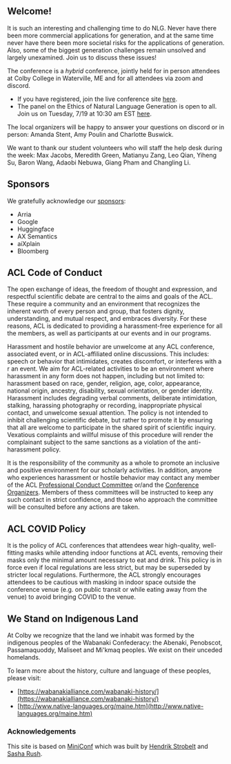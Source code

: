 ## Welcome!

It is such an interesting and challenging time to do NLG. Never have there been more commercial applications for generation, and at the same time never have there been more societal risks for the applications of generation. Also, some of the biggest generation challenges remain unsolved and largely unexamined. Join us to discuss these issues! 

The conference is a *hybrid* conference, jointly held for in person attendees at Colby College in Waterville, ME and for all attendees via zoom and discord. 

* If you have registered, join the live conference site [here](https://virtual-inlg2022.net).
* The panel on the Ethics of Natural Language Generation is open to all. Join us on Tuesday, 7/19 at 10:30 am EST [here](https://colby.zoom.us/j/93438451939).

The local organizers will be happy to answer your questions on discord or in person: Amanda Stent, Amy Poulin and Charlotte Buswick.

We want to thank our student volunteers who will staff the help desk during the week: Max Jacobs, Meredith Green, Matianyu Zang, Leo Qian, Yiheng Su, Baron Wang, Adaobi Nebuwa, Giang Pham and Changling Li.

## Sponsors

We gratefully acknowledge our [sponsors](sponsors.html):

* Arria
* Google
* Huggingface
* AX Semantics
* aiXplain
* Bloomberg

## ACL Code of Conduct
The open exchange of ideas, the freedom of thought and expression, and respectful scientific debate are central to the aims and goals of the ACL. These require a community and an environment that recognizes the inherent worth of every person and group, that fosters dignity, understanding, and mutual respect, and embraces diversity. For these reasons, ACL is dedicated to providing a harassment-free experience for all the members, as well as participants at our events and in our programs.

Harassment and hostile behavior are unwelcome at any ACL conference, associated event, or in ACL-affiliated online discussions. This includes: speech or behavior that intimidates, creates discomfort, or interferes with a r an event. We aim for ACL-related activities to be an environment where harassment in any form does not happen, including but not limited to: harassment based on race, gender, religion, age, color, appearance, national origin, ancestry, disability, sexual orientation, or gender identity. Harassment includes degrading verbal comments, deliberate intimidation, stalking, harassing photography or recording, inappropriate physical contact, and unwelcome sexual attention. The policy is not intended to inhibit challenging scientific debate, but rather to promote it by ensuring that all are welcome to participate in the shared spirit of scientific inquiry. Vexatious complaints and willful misuse of this procedure will render the complainant subject to the same sanctions as a violation of the anti-harassment policy.

It is the responsibility of the community as a whole to promote an inclusive and positive environment for our scholarly activities. In addition, anyone who experiences harassment or hostile behavior may contact any member of the ACL [Professional Conduct Committee](https://www.aclweb.org/adminwiki/index.php?title=Professional_Conduct_Committee) or/and the [Conference Organizers](organizers.html). Members of thess committees will be instructed to keep any such contact in strict confidence, and those who approach the committee will be consulted before any actions are taken.

## ACL COVID Policy

It is the policy of ACL conferences that attendees wear high-quality, well-fitting masks while attending indoor functions at ACL events, removing their masks only the minimal amount necessary to eat and drink. This policy is in force even if local regulations are less strict, but may be superseded by stricter local regulations. Furthermore, the ACL strongly encourages attendees to be cautious with masking in indoor space outside the conference venue (e.g. on public transit or while eating away from the venue) to avoid bringing COVID to the venue. 

## We Stand on Indigenous Land

At Colby we recognize that the land we inhabit was formed by the indigenous peoples of the Wabanaki Confederacy: the Abenaki, Penobscot, Passamaquoddy, Maliseet and Mi'kmaq peoples. We exist on their unceded homelands.

To learn more about the history, culture and language of these peoples, please visit:

* [https://wabanakialliance.com/wabanaki-history/](https://wabanakialliance.com/wabanaki-history/)
* [http://www.native-languages.org/maine.htm](http://www.native-languages.org/maine.htm)

### Acknowledgements

This site is based on [MiniConf](https://github.com/Mini-Conf/Mini-Conf) which was built by [Hendrik Strobelt](http://twitter.com/hen_str) and [Sasha Rush](http://twitter.com/srush_nlp).

